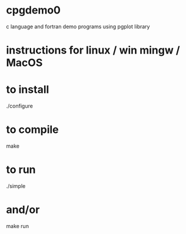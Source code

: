 # cpgdemo0
c language and fortran demo programs using pgplot library
# instructions for linux / win mingw / MacOS 
# to install
./configure
# to compile
make
# to run
./simple
# and/or
make run

